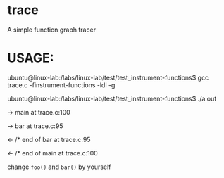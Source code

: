 # trace
A simple function graph tracer
# USAGE:
ubuntu@linux-lab:/labs/linux-lab/test/test_instrument-functions$ gcc trace.c -finstrument-functions -ldl -g

ubuntu@linux-lab:/labs/linux-lab/test/test_instrument-functions$ ./a.out

-> main at trace.c:100

-> bar at trace.c:95

<- /* end of bar at trace.c:95

<- /* end of main at trace.c:100

change `foo()` and `bar()` by yourself
